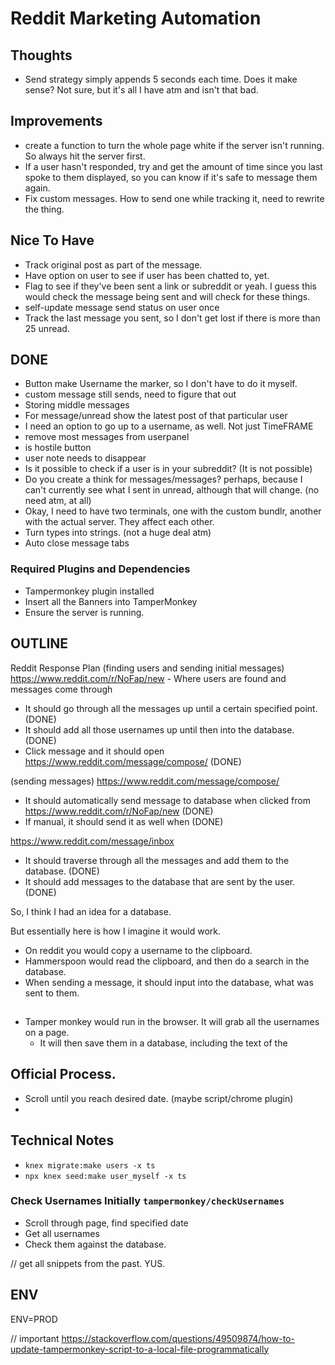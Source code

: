 # Reddit Marketing Automation

## Thoughts
- Send strategy simply appends 5 seconds each time. Does it make sense? Not sure, but it's all I have atm and isn't that bad.

## Improvements

- create a function to turn the whole page white if the server isn't running. So always hit the server first.
- If a user hasn't responded, try and get the amount of time since you last spoke to them displayed, so you can know if it's safe to message them again.
- Fix custom messages. How to send one while tracking it, need to rewrite the thing. 

## Nice To Have

- Track original post as part of the message.
- Have option on user to see if user has been chatted to, yet.
- Flag to see if they've been sent a link or subreddit or yeah. I guess this would check the message being sent and will check for these things.
- self-update message send status on user once
- Track the last message you sent, so I don't get lost if there is more than 25 unread.

## DONE

- Button make Username the marker, so I don't have to do it myself.
- custom message still sends, need to figure that out
- Storing middle messages
- For message/unread show the latest post of that particular user
- I need an option to go up to a username, as well. Not just TimeFRAME
- remove most messages from userpanel
- is hostile button
- user note needs to disappear
- Is it possible to check if a user is in your subreddit? (It is not possible)
- Do you create a think for messages/messages? perhaps, because I can't currently see what I sent in unread, although that will change. (no need atm, at all)
- Okay, I need to have two terminals, one with the custom bundlr, another with the actual server. They affect each other.
- Turn types into strings. (not a huge deal atm)
- Auto close message tabs

### Required Plugins and Dependencies
- Tampermonkey plugin installed
- Insert all the Banners into TamperMonkey
- Ensure the server is running.


## OUTLINE

Reddit Response Plan
(finding users and sending initial messages)
https://www.reddit.com/r/NoFap/new - Where users are found and messages come through
  - It should go through all the messages up until a certain specified point. (DONE)
  - It should add all those usernames up until then into the database. (DONE)
  - Click message and it should open https://www.reddit.com/message/compose/ (DONE)

(sending messages)
https://www.reddit.com/message/compose/
  - It should automatically send message to database when clicked from https://www.reddit.com/r/NoFap/new (DONE)
  - If manual, it should send it as well when (DONE)

https://www.reddit.com/message/inbox
  - It should traverse through all the messages and add them to the database. (DONE)
  - It should add messages to the database that are sent by the user. (DONE)


<!-- REDDIT MARKETING AUTOMATION -->
So, I think I had an idea for a database.

But essentially here is how I imagine it would work.

- On reddit you would copy a username to the clipboard.
- Hammerspoon would read the clipboard, and then do a search in the database.
- When sending a message, it should input into the database, what was sent to them.

##
- Tamper monkey would run in the browser. It will grab all the usernames on a page.
	- It will then save them in a database, including the text of the

## Official Process.
- Scroll until you reach desired date. (maybe script/chrome plugin)
-

## Technical Notes

- `knex migrate:make users -x ts`
- `npx knex seed:make user_myself -x ts`

### Check Usernames Initially `tampermonkey/checkUsernames`
- Scroll through page, find specified date
- Get all usernames
- Check them against the database.

// get all snippets from the past. YUS.

## ENV

ENV=PROD

// important
https://stackoverflow.com/questions/49509874/how-to-update-tampermonkey-script-to-a-local-file-programmatically